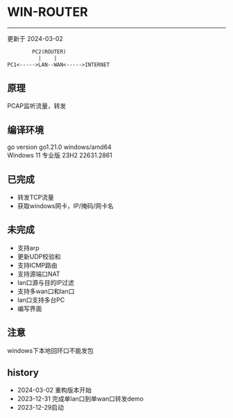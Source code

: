 # WIN-ROUTER
---
更新于 2024-03-02

```txt
        PC2(ROUTER)
          |    |
PC1<----->LAN--WAN<----->INTERNET
```

## 原理
PCAP监听流量，转发

## 编译环境
go version go1.21.0 windows/amd64  
Windows 11 专业版  23H2 22631.2861

## 已完成
* 转发TCP流量
* 获取windows网卡，IP/掩码/网卡名

## 未完成
* 支持arp
* 更新UDP校验和
* 支持ICMP路由
* 支持源端口NAT
* lan口源与目的IP过滤
* 支持多wan口和lan口
* lan口支持多台PC
* 编写界面

## 注意
windows下本地回环口不能发包

## history
* 2024-03-02 重构版本开始
* 2023-12-31 完成单lan口到单wan口转发demo
* 2023-12-29启动